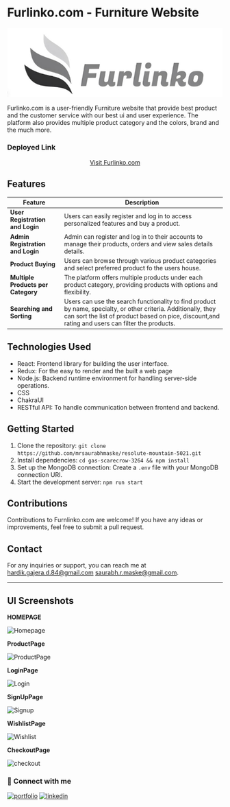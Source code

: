 # Furlinko.com - Furniture Website

<div align="center">
  <img src="./src/assets/WhatsApp Image 2023-08-22 at 2.59.40 PM.jpeg" alt="Furlinko.com Logo">
</div>

Furlinko.com is a user-friendly Furniture website that provide best product and the customer service with our best ui and user experience. The platform also provides multiple product category and the colors, brand and the much more.

### Deployed Link

<div align="center">
  <a href="https://gas-scarecrow-3264.vercel.app/" target="_blank">Visit Furlinko.com</a>
</div>

## Features

| Feature                            | Description                                                                                                                                                                                                         |
| ---------------------------------- | ------------------------------------------------------------------------------------------------------------------------------------------------------------------------------------------------------------------- |
| **User Registration and Login**    | Users can easily register and log in to access personalized features and buy a product.                                                                                                                             |
| **Admin Registration and Login**   | Admin can register and log in to their accounts to manage their products, orders and view sales details details.                                                                                                    |
| **Product Buying**                 | Users can browse through various product categories and select preferred product fo the users house.                                                                                                                |
| **Multiple Products per Category** | The platform offers multiple products under each product category, providing products with options and flexibility.                                                                                                 |
| **Searching and Sorting**          | Users can use the search functionality to find product by name, specialty, or other criteria. Additionally, they can sort the list of product based on pice, discount,and rating and users can filter the products. |

## Technologies Used

- React: Frontend library for building the user interface.
- Redux: For the easy to render and the built a web page
- Node.js: Backend runtime environment for handling server-side operations.
- CSS
- ChakraUI
- RESTful API: To handle communication between frontend and backend.

## Getting Started

1. Clone the repository: `git clone https://github.com/mrsaurabhmaske/resolute-mountain-5021.git`
2. Install dependencies: `cd gas-scarecrow-3264 && npm install`
3. Set up the MongoDB connection: Create a `.env` file with your MongoDB connection URI.
4. Start the development server: `npm run start`

## Contributions

Contributions to Furnlinko.com are welcome! If you have any ideas or improvements, feel free to submit a pull request.

## Contact

For any inquiries or support, you can reach me at [hardik.gajera.d.84@gmail.com](mailto:hardik.gajera.d.84@gmail.com) [saurabh.r.maske@gmail.com](mailto:saurabh.r.maske@gmail.com).

---

## UI Screenshots

**HOMEPAGE** 

![Homepage](https://github.com/Hardik8140/gas-scarecrow-3264/assets/123854368/aab0f43a-937e-425b-8494-545dd484b7b1)

**ProductPage**

![ProductPage](https://github.com/Hardik8140/gas-scarecrow-3264/assets/123854368/68c2d49a-5368-409f-8046-300825ec0099)

**LoginPage**

![Login](https://github.com/Hardik8140/gas-scarecrow-3264/assets/123854368/5a3fd2f2-6353-4854-97b2-1947d5a0f3c7)

**SignUpPage**

![Signup](https://github.com/Hardik8140/gas-scarecrow-3264/assets/123854368/f65b32f0-7e53-4dfb-889b-8390097fb90a)


**WishlistPage**

![Wishlist](https://github.com/Hardik8140/gas-scarecrow-3264/assets/123854368/c5f4ae73-1d60-4193-8f94-54ba8630efd6)

**CheckoutPage**

![checkout](https://github.com/Hardik8140/gas-scarecrow-3264/assets/123854368/e7582196-6e36-47fb-8e99-1a690f3f76e6)


### 🤝 Connect with me
[![portfolio](https://img.shields.io/badge/my_portfolio-000?style=for-the-badge&logo=ko-fi&logoColor=white)](https://hardik8140.github.io/)
[![linkedin](https://img.shields.io/badge/linkedin-0A66C2?style=for-the-badge&logo=linkedin&logoColor=white)](https://www.linkedin.com/in/hardik-gajera-7563b7254/)
